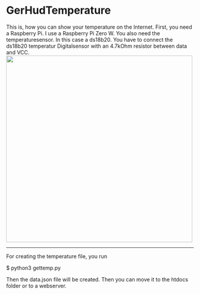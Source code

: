 # GerHudTemperature


This is, how you can show your temperature on the Internet. First, you need a Raspberry Pi. I use a Raspberry Pi Zero W. You also need the temperaturesensor. In this case a ds18b20. You have to connect the ds18b20 temperatur Digitalsensor with an 4.7kOhm resistor between data and VCC.<br>
<img src="https://github.com/GerHud/GerHudTemperature/assets/113985447/f18b8b5d-ec12-428b-8e68-5794142caf19" height="500px">
<!--![ZeroTemperature](https://github.com/GerHud/GerHudTemperature/assets/113985447/f18b8b5d-ec12-428b-8e68-5794142caf19)-->
<hr>
For creating the temperature file, you run

$ python3 gettemp.py

Then the data.json file will be created. 
Then you can move it to the htdocs folder or to a webserver.